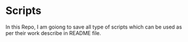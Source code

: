 # Scripts
In this Repo, I am goiong to save all type of scripts which can be used as per their work describe in README file.

